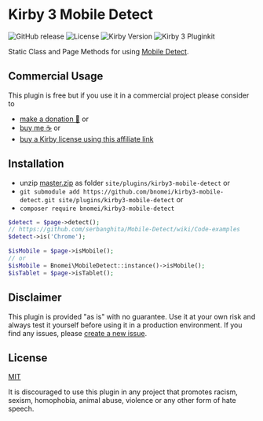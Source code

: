 # Kirby 3 Mobile Detect

![GitHub release](https://img.shields.io/github/release/bnomei/kirby3-mobile-detect.svg?maxAge=1800) ![License](https://img.shields.io/github/license/mashape/apistatus.svg) ![Kirby Version](https://img.shields.io/badge/Kirby-3%2B-black.svg) ![Kirby 3 Pluginkit](https://img.shields.io/badge/Pluginkit-YES-cca000.svg)

Static Class and Page Methods for using [Mobile Detect](https://github.com/serbanghita/).

## Commercial Usage

This plugin is free but if you use it in a commercial project please consider to 
- [make a donation 🍻](https://www.paypal.me/bnomei/1.5) or
- [buy me ☕](https://buymeacoff.ee/bnomei) or
- [buy a Kirby license using this affiliate link](https://a.paddle.com/v2/click/1129/35731?link=1170)

## Installation

- unzip [master.zip](https://github.com/bnomei/kirby3-mobile-detect/archive/master.zip) as folder `site/plugins/kirby3-mobile-detect` or
- `git submodule add https://github.com/bnomei/kirby3-mobile-detect.git site/plugins/kirby3-mobile-detect` or
- `composer require bnomei/kirby3-mobile-detect`


```php
$detect = $page->detect();
// https://github.com/serbanghita/Mobile-Detect/wiki/Code-examples
$detect->is('Chrome');

$isMobile = $page->isMobile();
// or
$isMobile = Bnomei\MobileDetect::instance()->isMobile();
$isTablet = $page->isTablet();
```

## Disclaimer

This plugin is provided "as is" with no guarantee. Use it at your own risk and always test it yourself before using it in a production environment. If you find any issues, please [create a new issue](https://github.com/bnomei/kirby3-mobile-detect/issues/new).

## License

[MIT](https://opensource.org/licenses/MIT)

It is discouraged to use this plugin in any project that promotes racism, sexism, homophobia, animal abuse, violence or any other form of hate speech.
